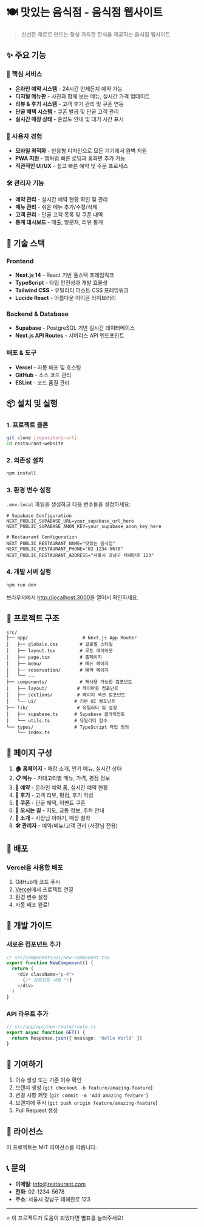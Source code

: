 # 🍽️ 맛있는 음식점 - 음식점 웹사이트

> 신선한 재료로 만드는 정성 가득한 한식을 제공하는 음식점 웹사이트

## ✨ 주요 기능

### 🎯 핵심 서비스
- **온라인 예약 시스템** - 24시간 언제든지 예약 가능
- **디지털 메뉴판** - 사진과 함께 보는 메뉴, 실시간 가격 업데이트
- **리뷰 & 후기 시스템** - 고객 후기 관리 및 쿠폰 연동
- **단골 혜택 시스템** - 쿠폰 발급 및 단골 고객 관리
- **실시간 매장 상태** - 혼잡도 안내 및 대기 시간 표시

### 📱 사용자 경험
- **모바일 최적화** - 반응형 디자인으로 모든 기기에서 완벽 지원
- **PWA 지원** - 앱처럼 빠른 로딩과 홈화면 추가 가능
- **직관적인 UI/UX** - 쉽고 빠른 예약 및 주문 프로세스

### 🛠️ 관리자 기능
- **예약 관리** - 실시간 예약 현황 확인 및 관리
- **메뉴 관리** - 쉬운 메뉴 추가/수정/삭제
- **고객 관리** - 단골 고객 목록 및 쿠폰 내역
- **통계 대시보드** - 매출, 방문자, 리뷰 통계

## 🚀 기술 스택

### Frontend
- **Next.js 14** - React 기반 풀스택 프레임워크
- **TypeScript** - 타입 안전성과 개발 효율성
- **Tailwind CSS** - 유틸리티 퍼스트 CSS 프레임워크
- **Lucide React** - 아름다운 아이콘 라이브러리

### Backend & Database
- **Supabase** - PostgreSQL 기반 실시간 데이터베이스
- **Next.js API Routes** - 서버리스 API 엔드포인트

### 배포 & 도구
- **Vercel** - 자동 배포 및 호스팅
- **GitHub** - 소스 코드 관리
- **ESLint** - 코드 품질 관리

## 📦 설치 및 실행

### 1. 프로젝트 클론
```bash
git clone [repository-url]
cd restaurant-website
```

### 2. 의존성 설치
```bash
npm install
```

### 3. 환경 변수 설정
`.env.local` 파일을 생성하고 다음 변수들을 설정하세요:

```env
# Supabase Configuration
NEXT_PUBLIC_SUPABASE_URL=your_supabase_url_here
NEXT_PUBLIC_SUPABASE_ANON_KEY=your_supabase_anon_key_here

# Restaurant Configuration
NEXT_PUBLIC_RESTAURANT_NAME="맛있는 음식점"
NEXT_PUBLIC_RESTAURANT_PHONE="02-1234-5678"
NEXT_PUBLIC_RESTAURANT_ADDRESS="서울시 강남구 테헤란로 123"
```

### 4. 개발 서버 실행
```bash
npm run dev
```

브라우저에서 [http://localhost:3000](http://localhost:3000)을 열어서 확인하세요.

## 📁 프로젝트 구조

```
src/
├── app/                    # Next.js App Router
│   ├── globals.css        # 글로벌 스타일
│   ├── layout.tsx         # 루트 레이아웃
│   ├── page.tsx           # 홈페이지
│   ├── menu/              # 메뉴 페이지
│   ├── reservation/       # 예약 페이지
│   └── ...
├── components/            # 재사용 가능한 컴포넌트
│   ├── layout/           # 레이아웃 컴포넌트
│   ├── sections/         # 페이지 섹션 컴포넌트
│   └── ui/              # 기본 UI 컴포넌트
├── lib/                  # 유틸리티 및 설정
│   ├── supabase.ts      # Supabase 클라이언트
│   └── utils.ts         # 유틸리티 함수
└── types/               # TypeScript 타입 정의
    └── index.ts
```

## 🎨 페이지 구성

1. **🏠 홈페이지** - 매장 소개, 인기 메뉴, 실시간 상태
2. **📋 메뉴** - 카테고리별 메뉴, 가격, 평점 정보
3. **📅 예약** - 온라인 예약 폼, 실시간 예약 현황
4. **💬 후기** - 고객 리뷰, 평점, 후기 작성
5. **🎁 쿠폰** - 단골 혜택, 이벤트 쿠폰
6. **📍 오시는 길** - 지도, 교통 정보, 주차 안내
7. **👤 소개** - 사장님 이야기, 매장 철학
8. **🛠️ 관리자** - 예약/메뉴/고객 관리 (사장님 전용)

## 🚀 배포

### Vercel을 사용한 배포

1. GitHub에 코드 푸시
2. [Vercel](https://vercel.com)에서 프로젝트 연결
3. 환경 변수 설정
4. 자동 배포 완료!

## 🔧 개발 가이드

### 새로운 컴포넌트 추가
```typescript
// src/components/ui/new-component.tsx
export function NewComponent() {
  return (
    <div className="p-4">
      {/* 컴포넌트 내용 */}
    </div>
  )
}
```

### API 라우트 추가
```typescript
// src/app/api/new-route/route.ts
export async function GET() {
  return Response.json({ message: 'Hello World' })
}
```

## 🤝 기여하기

1. 이슈 생성 또는 기존 이슈 확인
2. 브랜치 생성 (`git checkout -b feature/amazing-feature`)
3. 변경 사항 커밋 (`git commit -m 'Add amazing feature'`)
4. 브랜치에 푸시 (`git push origin feature/amazing-feature`)
5. Pull Request 생성

## 📝 라이선스

이 프로젝트는 MIT 라이선스를 따릅니다.

## 📞 문의

- **이메일**: info@restaurant.com
- **전화**: 02-1234-5678
- **주소**: 서울시 강남구 테헤란로 123

---

⭐ 이 프로젝트가 도움이 되었다면 별표를 눌러주세요!
